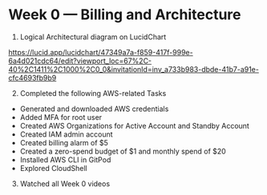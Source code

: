 # Week 0 — Billing and Architecture

1. Logical Architectural diagram on LucidChart

https://lucid.app/lucidchart/47349a7a-f859-417f-999e-6a4d021cdc64/edit?viewport_loc=67%2C-40%2C1411%2C1000%2C0_0&invitationId=inv_a733b983-dbde-41b7-a91e-cfc4693fb9b9

2. Completed the following AWS-related Tasks

* Generated and downloaded AWS credentials 
* Added MFA for root user
* Created AWS Organizations for Active Account and Standby Account
* Created IAM admin account
* Created billing alarm of $5
* Created a zero-spend budget of $1 and monthly spend of $20
* Installed AWS CLI in GitPod
* Explored CloudShell


3. Watched all Week 0 videos
